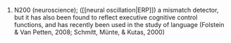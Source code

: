 1. N200 (neuroscience); ([[neural oscillation|ERP]]) a mismatch detector, but it has also been found to reflect executive cognitive control functions, and has recently been used in the study of language (Folstein & Van Petten, 2008; Schmitt, Münte, & Kutas, 2000)